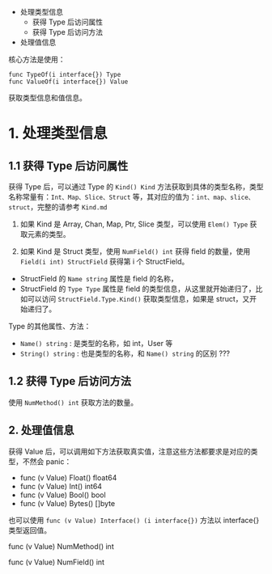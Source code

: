 * 处理类型信息
    * 获得 Type 后访问属性
    * 获得 Type 后访问方法
* 处理值信息

核心方法是使用：

```
func TypeOf(i interface{}) Type
func ValueOf(i interface{}) Value
```

获取类型信息和值信息。

# 1. 处理类型信息

## 1.1 获得 Type 后访问属性

获得 Type 后，可以通过 Type 的 `Kind() Kind` 方法获取到具体的类型名称，类型名称常量有：`Int、Map、Slice、Struct` 等，其对应的值为：`int、map、slice、struct`，完整的请参考 `Kind.md`

1. 如果 Kind 是 Array, Chan, Map, Ptr, Slice 类型，可以使用 `Elem() Type` 获取元素的类型。

2. 如果 Kind 是 Struct 类型，使用 `NumField() int` 获得 field 的数量，使用 `Field(i int) StructField` 获得第 i 个 StructField。

* StructField 的 `Name string` 属性是 field 的名称，
* StructField 的 `Type Type` 属性是 field 的类型信息，从这里就开始递归了，比如可以访问 `StructField.Type.Kind()` 获取类型信息，如果是 struct，又开始递归了。

Type 的其他属性、方法：

* `Name() string` : 是类型的名称，如 int，User 等
* `String() string` : 也是类型的名称，和 `Name() string` 的区别 ???

## 1.2 获得 Type 后访问方法

使用 `NumMethod() int` 获取方法的数量。

## 2. 处理值信息

获得 Value 后，可以调用如下方法获取真实值，注意这些方法都要求是对应的类型，不然会 panic：

* func (v Value) Float() float64
* func (v Value) Int() int64
* func (v Value) Bool() bool
* func (v Value) Bytes() []byte

也可以使用 `func (v Value) Interface() (i interface{})` 方法以 interface{} 类型返回值。


func (v Value) NumMethod() int

func (v Value) NumField() int
